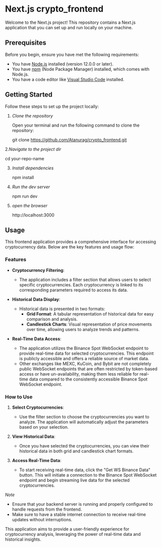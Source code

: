 # Next.js crypto_frontend 

Welcome to the Next.js project! This repository contains a Next.js application that you can set up and run locally on your machine.

## Prerequisites

Before you begin, ensure you have met the following requirements:

- You have [Node.js](https://nodejs.org/) installed (version 12.0.0 or later).
- You have [npm](https://www.npmjs.com/) (Node Package Manager) installed, which comes with Node.js.
- You have a code editor like [Visual Studio Code](https://code.visualstudio.com/) installed.

## Getting Started

Follow these steps to set up the project locally:

1. *Clone the repository*

   Open your terminal and run the following command to clone the repository:

   
   git clone https://github.com/Atanurag/crypto_frontend.git
   
2.*Navigate to the project dir*

  cd your-repo-name

3. *Install dependencies*

    npm install

4. *Run the dev server*

   npm run dev

5. *open the browser*

   http://localhost:3000


## Usage

This frontend application provides a comprehensive interface for accessing cryptocurrency data. Below are the key features and usage flow:

### Features

- **Cryptocurrency Filtering**: 
  - The application includes a filter section that allows users to select specific cryptocurrencies. Each cryptocurrency is linked to its corresponding parameters required to access its data.
  
- **Historical Data Display**: 
  - Historical data is presented in two formats:
    - **Grid Format**: A tabular representation of historical data for easy comparison and analysis.
    - **Candlestick Charts**: Visual representation of price movements over time, allowing users to analyze trends and patterns.

- **Real-Time Data Access**: 
  - The application utilizes the Binance Spot WebSocket endpoint to provide real-time data for selected cryptocurrencies. This endpoint is publicly accessible and offers a reliable source of market data.
  - Other exchanges like MEXC, KuCoin, and Bybit are not completely public WebSocket endpoints that are often restricted by token-based access or have un-availability, making them less reliable for real-time data compared to the consistently accessible Binance Spot WebSocket endpoint.

### How to Use

1. **Select Cryptocurrencies**: 
   - Use the filter section to choose the cryptocurrencies you want to analyze. The application will automatically adjust the parameters based on your selection.

2. **View Historical Data**: 
   - Once you have selected the cryptocurrencies, you can view their historical data in both grid and candlestick chart formats.

3. **Access Real-Time Data**: 
   - To start receiving real-time data, click the "Get WS Binance Data" button. This will initiate a connection to the Binance Spot WebSocket endpoint and begin streaming live data for the selected cryptocurrencies.

*Note*

- Ensure that your backend server is running and properly configured to handle requests from the frontend.
- Make sure to have a stable internet connection to receive real-time updates without interruptions.

This application aims to provide a user-friendly experience for cryptocurrency analysis, leveraging the power of real-time data and historical insights.



